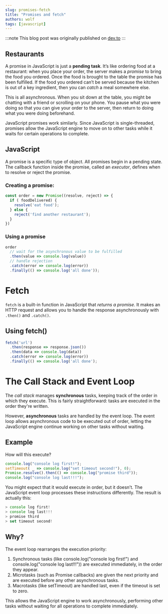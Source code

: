 ```yaml
---
slug: promises-fetch
title: "Promises and fetch"
authors: wolf
tags: [javascript]
---
```


:::note
This blog post was originally published on [dev.to](https://dev.to/wolfmath/javascript-promises-fetch-46ja)
:::

## Restaurants
A promise in JavaScript is just a **pending task**. It’s like ordering food at a restaurant: when you place your order, the server makes a _promise_ to bring the food you ordered. Once the food is brought to the table the promise has been fulfilled. If the food you ordered can’t be served because the kitchen is out of a key ingredient, then you can _catch_ a meal somewhere else. 

<!-- truncate -->

This is all asynchronous. When you sit down at the table, you might be chatting with a friend or scrolling on your phone. You pause what you were doing so that you can give your order to the server, then return to doing what you were doing beforehand.

JavaScript promises work similarly. Since JavaScript is single-threaded, promises allow the JavaScript engine to move on to other tasks while it waits for certain operations to complete.

## JavaScript

A promise is a specific type of object. All promises begin in a pending state. The callback function inside the promise, called an _executor_, defines when to resolve or reject the promise. 

### Creating a promise:

```javascript
const order = new Promise((resolve, reject) => {
  if ( foodDelivered) {
    resolve('eat food');
  } else {
    reject('find another restaurant');
  }
})
```

### Using a promise

```javascript
order
  // wait for the asynchronous value to be fulfilled
  .then(value => console.log(value))
  // handle rejection
  .catch(error => console.log(error))
  .finally(() => console.log('all done'));
```

# Fetch

`fetch` is a built-in function in JavaScript that _returns a promise_. It makes an HTTP request and allows you to handle the response asynchronously with `.then()` and `.catch()`. 

## Using fetch()

```javascript
fetch('url')
  .then(response => response.json())
  .then(data => console.log(data))
  .catch(error => console.log(error))
  .finally(() => console.log('all done');
```

# The Call Stack and Event Loop

The _call stack_ manages **synchronous** tasks, keeping track of the order in which they execute. This is fairly straightforward: tasks are executed in the order they're written.

However, **asynchronous** tasks are handled by the event loop. The event loop allows asynchronous code to be executed out of order, letting the JavaScript engine continue working on other tasks without waiting.

## Example

How will this execute?

```javascript
console.log("console log first!");
setTimeout( _ => console.log("set timeout second!"), 0);
Promise.resolve().then(() => console.log("promise third"));
console.log("console log last!!!");
```

You might expect that it would execute in order, but it doesn’t. The JavaScript event loop processes these instructions differently.
The result is actually this:

```javascript
> console log first!
> console log last!!!
> promise third
> set timeout second!
```

## Why?

The event loop rearranges the execution priority:

1. Synchronous tasks (like console.log("console log first!") and console.log("console log last!!!")) are executed immediately, in the order they appear.
1. Microtasks (such as Promise callbacks) are given the next priority and are executed before any other asynchronous tasks.
1. Macrotasks (like setTimeout) are handled last, even if the timeout is set to zero.

This allows the JavaScript engine to work asynchronously, performing other tasks without waiting for all operations to complete immediately.


